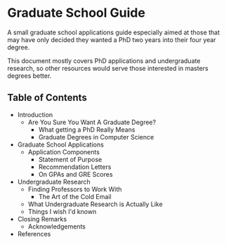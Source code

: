 # Graduate School Guide

A small graduate school applications guide especially aimed at
those that may have only decided they wanted a PhD two years into
their four year degree.

This document mostly covers PhD applications and undergraduate
research, so other resources would serve those interested in masters
degrees better.

## Table of Contents

- Introduction
  - Are You Sure You Want A Graduate Degree?
    - What getting a PhD Really Means
    - Graduate Degrees in Computer Science
- Graduate School Applications
  - Application Components
    - Statement of Purpose
    - Recommendation Letters
    - On GPAs and GRE Scores
- Undergraduate Research
  - Finding Professors to Work With
    - The Art of the Cold Email
  - What Undergraduate Research is Actually Like
  - Things I wish I'd known
- Closing Remarks
  - Acknowledgements
- References
